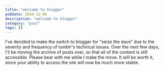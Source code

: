 ```yaml
---
title: "welcome to blogger"
pubDate: 2010-12-06
description: "welcome to blogger"
category: "post"
tags: []
---
```


I've decided to make the switch to blogger for "seize the dave" due to the severity and frequency of tumblr's technical issues. Over the next few days, I'll be moving the archive of posts over, so that all of the content is still accessible. Please bear with me while I make the move. It will be worth it, since your ability to access the site will now be much more stable.

